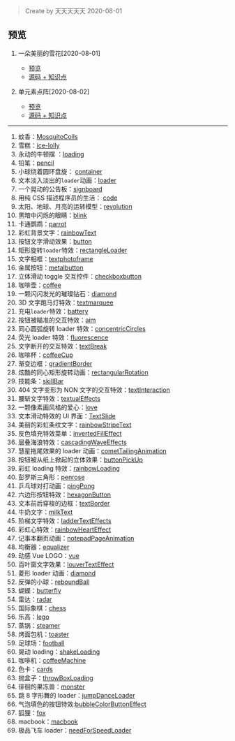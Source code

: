 > Create by 天天天天天 2020-08-01


## 预览

1. 一朵美丽的雪花[2020-08-01]
    * [预览](https://astak16.github.io/animation-css/snowflake-2020-8-1/index.html)
    * [源码 + 知识点](./snowflake-2020-8-1/)
              
2. 单元素点阵[2020-08-02]
    * [预览](https://astak16.github.io/animation-css/lattice-2020-8-2/index.html)
    * [源码 + 知识点](./lattice-2020-8-2/)     
    
    
----------

1. 蚊香：[MosquitoCoils](https://astak16.github.io/animation-css/MosquitoCoils-2018-6-11/index.html)
2. 雪糕：[ice-lolly](https://astak16.github.io/animation-css/ice-lolly-2018-6-12/index.html)
3. 永动的牛顿摆 ：[loading](https://astak16.github.io/animation-css/loading-2018-6-13/index.html)
4. 铅笔：[pencil](https://astak16.github.io/animation-css/pencil-2018-6-14/index.html)
5. 小球绕着圆环盘旋： [container](https://astak16.github.io/animation-css/container-2018-6-15/index.html)
6. 文本淡入淡出的`loader`动画：[loader](https://astak16.github.io/animation-css/loader-2018-6-16/index.html)
7. 一个晃动的公告板：[signboard](https://astak16.github.io/animation-css/signboard-2018-6-17/index.html)
8. 用纯 CSS 描述程序员的生活： [code](https://astak16.github.io/animation-css/code-2018-6-19/index.html)
9. 太阳、地球、月亮的运转模型：[revolution](https://astak16.github.io/animation-css/revolution-2018-6-19/index.html)
10. 黑暗中闪烁的眼睛：[blink](https://astak16.github.io/animation-css/blink-2018-6-20/index.html)
11. 卡通鹦鹉：[parrot](https://astak16.github.io/animation-css/parrot-2018-6-21/index.html)
12. 彩虹背景文字：[rainbowText](https://astak16.github.io/animation-css/rainbowText-2018-6-22/index.html)
13. 按钮文字滑动效果：[button](https://astak16.github.io/animation-css/button-2018-6-22/index.html)
14. 矩形旋转`loader`特效：[rectangleLoader](https://astak16.github.io/animation-css/rectangleLoader-2018-6-23/index.html)
15. 文字相框：[textphotoframe](https://astak16.github.io/animation-css/textphotoframe-2018-6-23/index.html)
16. 金属按钮：[metalbutton](https://astak16.github.io/animation-css/metalbutton-2018-6-24/index.html)
17. 立体滑动 toggle 交互控件：[checkboxbutton](https://astak16.github.io/animation-css/checkboxbutton-2018-6-24/index.html)
18. 咖啡壶：[coffee](https://astak16.github.io/animation-css/coffee-2018-6-25/)
19. 一颗闪闪发光的璀璨钻石：[diamond](https://astak16.github.io/animation-css/diamond-2018-6-25/index.html)
20. 3D 文字跑马灯特效：[textmarquee](https://astak16.github.io/animation-css/textmarquee-2018-6-26/index.html)
21. 充电`loader`特效：[battery](https://astak16.github.io/animation-css/battery-2018-6-26/index.html)
22. 按钮被瞄准的交互特效：[aim](https://astak16.github.io/animation-css/aim-2018-6-27/index.html)
23. 同心圆弧旋转 loader 特效：[concentricCircles](https://astak16.github.io/animation-css/concentricCircles-2018-6-27/index.html)
24. 荧光 loader 特效：[fluorescence](https://astak16.github.io/animation-css/fluorescence-2018-6-28/index.html)
25. 文字断开的交互特效：[textBreak](https://astak16.github.io/animation-css/textBreak-2018-6-28/)
26. 咖啡杯：[coffeeCup](https://astak16.github.io/animation-css/coffeecup-2018-6-29/index.html)
27. 渐变边框：[gradientBorder](https://astak16.github.io/animation-css/gradientBorder-2018-6-30/)
28. 炫酷的同心矩形旋转动画：[rectangularRotation](https://astak16.github.io/animation-css/rectangularRotation-2018-6-30/index.html)
29. 技能条：[skillBar](https://astak16.github.io/animation-css/skillBar-2018-7-1/index.html)
30. 404 文字变形为 NON 文字的交互特效：[textInteraction](https://astak16.github.io/animation-css/textInteraction-2018-7-1/index.html)
31. 腰斩文字特效：[textualEffects](https://astak16.github.io/animation-css/textualEffects-2018-7-2/index.html)
32. 一颗像素画风格的爱心：[love](https://astak16.github.io/animation-css/love-2018-7-2/index.html)
33. 文本滑动特效的 UI 界面：[TextSlide](https://astak16.github.io/animation-css/TextSlide-2018-7-3/index.html)
34. 美丽的彩虹条纹文字：[rainbowStripeText](https://astak16.github.io/animation-css/rainbowStripeText-2018-7-3/index.html)
35. 反色填充特效菜单：[invertedFillEffect](https://astak16.github.io/animation-css/invertedFillEffect-2018-7-4/)
36. 层叠海浪特效：[cascadingWaveEffects](https://astak16.github.io/animation-css/cascadingWaveEffects-2018-7-4/index.html)
37. 慧星拖尾效果的 loader 动画：[cometTailingAnimation](https://astak16.github.io/animation-css/cometTailingAnimation-2018-7-5/)
38. 按钮被从纸上掀起的立体效果：[buttonPickUp](https://astak16.github.io/animation-css/buttonPickUp-2018-7-5/)
39. 彩虹 loading 特效：[rainbowLoading](https://astak16.github.io/animation-css/rainbowLoading-2018-7-6/)
40. 彭罗斯三角形：[penrose](https://astak16.github.io/animation-css/penrose-2018-7-6/)
41. 乒乓球对打动画：[pingPong](https://astak16.github.io/animation-css/pingPong-2018-7-7/index.html)
42. 六边形按钮特效：[hexagonButton](https://astak16.github.io/animation-css/hexagonButton-2018-7-7/)
43. 文本前后穿梭的边框：[textBorder](https://astak16.github.io/animation-css/textBorder-2018-7-8/index.html)
44. 牛奶文字：[milkText](https://astak16.github.io/animation-css/milkText-2018-7-8/index.html)
45. 阶梯文字特效：[ladderTextEffects](https://astak16.github.io/animation-css/ladderTextEffects-2018-7-9/index.html)
46. 彩虹心特效：[rainbowHeartEffect](https://astak16.github.io/animation-css/rainbowHeartEffect-2018-7-9/index.html)
47. 记事本翻页动画：[notepadPageAnimation](https://astak16.github.io/animation-css/notepadPageAnimation-2018-7-10/index.html)
48. 均衡器：[equalizer](https://astak16.github.io/animation-css/equalizer-2018-7-10/)
49. 动感 Vue LOGO：[vue](https://astak16.github.io/animation-css/vue-2018-7-11/index.html)
50. 百叶窗文字效果：[louverTextEffect](https://astak16.github.io/animation-css/louverTextEffect-2018-7-11/)
51. 菱形 loader 动画：[diamond](https://astak16.github.io/animation-css/diamond-2018-7-12/index.html)
52. 反弹的小球：[reboundBall](https://astak16.github.io/animation-css/reboundBall-2018-7-12/index.html)
53. 蝴蝶：[butterfly](https://astak16.github.io/animation-css/butterfly-2018-7-13/index.html)
54. 雷达：[radar](https://astak16.github.io/animation-css/radar-2018-7-13/index.html)
55. 国际象棋：[chess](https://astak16.github.io/animation-css/chess-2018-7-14/index.html)
56. 乐高：[lego](https://astak16.github.io/animation-css/lego-2018-7-14/index.html)
57. 蒸锅：[steamer](https://astak16.github.io/animation-css/steamer-2018-7-15/index.html)
58. 烤面包机：[toaster](https://astak16.github.io/animation-css/toaster-2018-7-15/)
59. 足球场：[football](https://astak16.github.io/animation-css/football-2018-7-16/index.html)
60. 晃动 loading：[shakeLoading](https://astak16.github.io/animation-css/shakeLoading-2018-7-16/)
61. 咖啡机：[coffeeMachine](https://astak16.github.io/animation-css/coffeeMachine-2018-7-17/)
63. 色卡：[cards](https://astak16.github.io/animation-css/cards-2018-7-18/)
64. 抛盒子：[throwBoxLoading](https://astak16.github.io/animation-css/throwBoxLoading-2018-7-18/)
65. 徘徊的果冻兽：[monster](https://astak16.github.io/animation-css/monster-2018-7-19/)
66. 跳 8 字形舞的 loader：[jumpDanceLoader](https://astak16.github.io/animation-css/jumpDanceLoader-2018-7-19/)
67. 气泡填色的按钮特效:[bubbleColorButtonEffect](https://astak16.github.io/animation-css/bubbleColorButtonEffect-2018-7-20/)
68. 狐狸：[fox](https://astak16.github.io/animation-css/fox-2018-7-20/)
69. macbook：[macbook](https://astak16.github.io/animation-css/macbook-2018-7-21/)
70. 极品飞车 loader：[needForSpeedLoader](https://astak16.github.io/animation-css/needForSpeedLoader-2018-7-22/)
